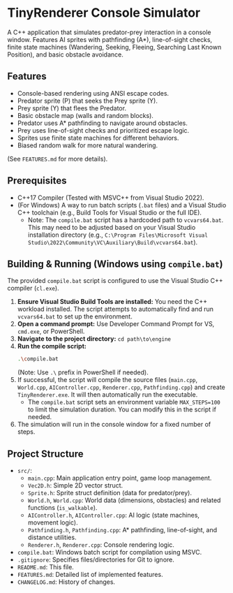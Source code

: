 # TinyRenderer Console Simulator

A C++ application that simulates predator-prey interaction in a console window.
Features AI sprites with pathfinding (A*), line-of-sight checks, finite state machines (Wandering, Seeking, Fleeing, Searching Last Known Position), and basic obstacle avoidance.

## Features

*   Console-based rendering using ANSI escape codes.
*   Predator sprite (P) that seeks the Prey sprite (Y).
*   Prey sprite (Y) that flees the Predator.
*   Basic obstacle map (walls and random blocks).
*   Predator uses A* pathfinding to navigate around obstacles.
*   Prey uses line-of-sight checks and prioritized escape logic.
*   Sprites use finite state machines for different behaviors.
*   Biased random walk for more natural wandering.

(See `FEATURES.md` for more details).

## Prerequisites

*   C++17 Compiler (Tested with MSVC++ from Visual Studio 2022).
*   (For Windows) A way to run batch scripts (`.bat` files) and a Visual Studio C++ toolchain (e.g., Build Tools for Visual Studio or the full IDE).
    *   Note: The `compile.bat` script has a hardcoded path to `vcvars64.bat`. This may need to be adjusted based on your Visual Studio installation directory (e.g., `C:\Program Files\Microsoft Visual Studio\2022\Community\VC\Auxiliary\Build\vcvars64.bat`).

## Building & Running (Windows using `compile.bat`)

The provided `compile.bat` script is configured to use the Visual Studio C++ compiler (`cl.exe`).

1.  **Ensure Visual Studio Build Tools are installed:** You need the C++ workload installed. The script attempts to automatically find and run `vcvars64.bat` to set up the environment.
2.  **Open a command prompt:** Use Developer Command Prompt for VS, `cmd.exe`, or PowerShell.
3.  **Navigate to the project directory:** `cd path\to\engine`
4.  **Run the compile script:**
    ```bash
    .\compile.bat 
    ```
    (Note: Use `.\` prefix in PowerShell if needed).
5.  If successful, the script will compile the source files (`main.cpp`, `World.cpp`, `AIController.cpp`, `Renderer.cpp`, `Pathfinding.cpp`) and create `TinyRenderer.exe`. It will then automatically run the executable.
    *   The `compile.bat` script sets an environment variable `MAX_STEPS=100` to limit the simulation duration. You can modify this in the script if needed.
6.  The simulation will run in the console window for a fixed number of steps.

## Project Structure

*   `src/`:
    *   `main.cpp`: Main application entry point, game loop management.
    *   `Vec2D.h`: Simple 2D vector struct.
    *   `Sprite.h`: Sprite struct definition (data for predator/prey).
    *   `World.h`, `World.cpp`: World data (dimensions, obstacles) and related functions (`is_walkable`).
    *   `AIController.h`, `AIController.cpp`: AI logic (state machines, movement logic).
    *   `Pathfinding.h`, `Pathfinding.cpp`: A* pathfinding, line-of-sight, and distance utilities.
    *   `Renderer.h`, `Renderer.cpp`: Console rendering logic.
*   `compile.bat`: Windows batch script for compilation using MSVC.
*   `.gitignore`: Specifies files/directories for Git to ignore.
*   `README.md`: This file.
*   `FEATURES.md`: Detailed list of implemented features.
*   `CHANGELOG.md`: History of changes.
